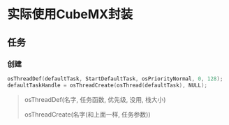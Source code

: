 # 实际使用CubeMX封装

## 任务

### 创建

```c
osThreadDef(defaultTask, StartDefaultTask, osPriorityNormal, 0, 128);
defaultTaskHandle = osThreadCreate(osThread(defaultTask), NULL);
```

> osThreadDef(名字, 任务函数, 优先级, 没用, 栈大小)
>
> osThreadCreate(名字(和上面一样, 任务参数))















